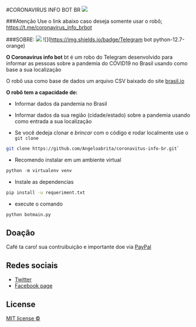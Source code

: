 #CORONAVIRUS INFO BOT BR
![](https://github.com/Angeloabrita/coronavitus-info-br/assetsmd/gif.gif)

###Atenção Use o link abaixo caso deseja somente usar o robô;
https://t.me/coronavirus_info_brbot

###SOBRE:
![](https://img.shields.io/badge/Python-3.6-blue) ![](https://img.shields.io/badge/Telegram bot python-12.7-orange)

**O Coronavirus info bot** bt é um robo do Telegram desenvolvido para informar as pessoas sobre a pandemia do COVID19 no Brasil usando como base a sua localização

O robô usa como base de dados um arquivo CSV baixado do site [brasil.io](https://brasil.io/dataset/covid19/caso_full/) 

**O robô tem a capacidade de:**
- Informar dados da pandemia no Brasil

- Informar dados da sua região (cidade/estado) sobre a pandemia usando como entrada a sua localização

- Se você dedeja clonar e *brincar* com o código e rodar localmente use o `git clone`

```bash
git clone https://github.com/Angeloabrita/coronavitus-info-br.git`
```
- Recomendo instalar em um ambiente virtual 
```python
python -m virtualenv venv
```

- Instale as dependencias 
```bash
pip install -u requeriment.txt
```
- execute o comando
```python
python botmain.py
```
## Doação
Café ta caro! sua contruibuição e importante doe via [PayPal](https://www.paypal.com/cgi-bin/webscr?cmd=_s-xclick&hosted_button_id=NTVK3A8XG54W2&source=url)

## Redes sociais
- [Twitter](https://twitter.com/AGTAStudios)
- [Facebook page](https://www.facebook.com/agtastudios)

## License
[MIT license © ](https://github.com/Angeloabrita/coronavitus-info-br/blob/main/LICENCE)
